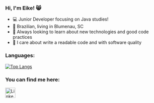 ### Hi, I'm Eike! :smile_cat:
- 💻 Junior Developer focusing on Java studies!
- 🏡 Brazilian, living in Blumenau, SC
- 🌱 Always looking to learn about new technologies and good code practices
- 👼 I care about write a readable code and with software quality

### Languages:
 [![Top Langs](https://github-readme-stats.vercel.app/api/top-langs/?username=eikecaina&layout=compact&theme=dark&hide=Objective-C,PureBasic&hide_title=true)](https://github.com/anuraghazra/github-readme-stats)
 
 ### You can find me here:


<a href="https://www.linkedin.com/in/eike-hank-89a5741a4/"><img alt="LinkedIn" title="LinkedIn" height="32" width="32" src="https://raw.githubusercontent.com/peterthehan/peterthehan/master/assets/linkedin.svg"></a>
   
